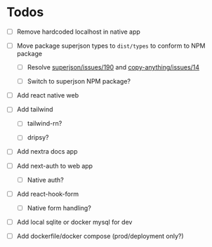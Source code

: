 # Todos

- [ ] Remove hardcoded localhost in native app

- [ ] Move package superjson types to `dist/types` to conform to NPM package

  - [ ] Resolve [superjson/issues/190](https://github.com/blitz-js/superjson/issues/190) and [copy-anything/issues/14](https://github.com/mesqueeb/copy-anything/issues/14)

  - [ ] Switch to superjson NPM package?

- [ ] Add react native web

- [ ] Add tailwind

  - [ ] tailwind-rn?

  - [ ] dripsy?

- [ ] Add nextra docs app

- [ ] Add next-auth to web app

  - [ ] Native auth?

- [ ] Add react-hook-form

  - [ ] Native form handling?

- [ ] Add local sqlite or docker mysql for dev

- [ ] Add dockerfile/docker compose (prod/deployment only?)
